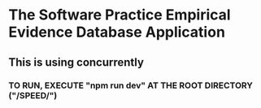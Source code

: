 <h1>The Software Practice Empirical Evidence Database Application</h1>

<h2>This is using concurrently</h2>
<h3><strong>TO RUN, EXECUTE "npm run dev" AT THE ROOT DIRECTORY ("/SPEED/")</strong></h3>

